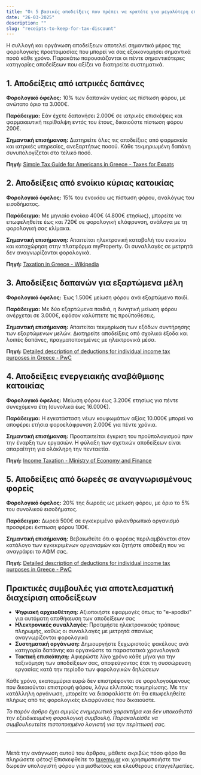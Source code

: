 ```yaml
---
title: "Οι 5 βασικές αποδείξεις που πρέπει να κρατάτε για μεγαλύτερη επιστροφή φόρου"
date: "26-03-2025"
description: ""
slug: "receipts-to-keep-for-tax-discount"
---
```


Η συλλογή και οργάνωση αποδείξεων αποτελεί σημαντικό μέρος της φορολογικής προετοιμασίας που μπορεί να σας εξοικονομήσει σημαντικά ποσά κάθε χρόνο. Παρακάτω παρουσιάζονται οι πέντε σημαντικότερες κατηγορίες αποδείξεων που αξίζει να διατηρείτε συστηματικά.

## 1. Αποδείξεις από ιατρικές δαπάνες

**Φορολογικό όφελος:** 10% των δαπανών υγείας ως πίστωση φόρου, με ανώτατο όριο τα 3.000€.

**Παράδειγμα:** Εάν έχετε δαπανήσει 2.000€ σε ιατρικές επισκέψεις και φαρμακευτική περίθαλψη εντός του έτους, δικαιούστε πίστωση φόρου 200€.

**Σημαντική επισήμανση:** Διατηρείτε όλες τις αποδείξεις από φαρμακεία και ιατρικές υπηρεσίες, ανεξαρτήτως ποσού. Κάθε τεκμηριωμένη δαπάνη συνυπολογίζεται στο τελικό ποσό.

**Πηγή:** [Simple Tax Guide for Americans in Greece - Taxes for Expats](https://www.taxesforexpats.com/country-guides/greece/us-tax-preparation-in-greece.html)

## 2. Αποδείξεις από ενοίκιο κύριας κατοικίας

**Φορολογικό όφελος:** 15% του ενοικίου ως πίστωση φόρου, αναλόγως του εισοδήματος.

**Παράδειγμα:** Με μηνιαίο ενοίκιο 400€ (4.800€ ετησίως), μπορείτε να επωφεληθείτε έως και 720€ σε φορολογική ελάφρυνση, ανάλογα με τη φορολογική σας κλίμακα.

**Σημαντική επισήμανση:** Απαιτείται ηλεκτρονική καταβολή του ενοικίου και καταχώρηση στην πλατφόρμα myProperty. Οι συναλλαγές σε μετρητά δεν αναγνωρίζονται φορολογικά.

**Πηγή:** [Taxation in Greece - Wikipedia](https://en.wikipedia.org/wiki/Taxation_in_Greece)

## 3. Αποδείξεις δαπανών για εξαρτώμενα μέλη

**Φορολογικό όφελος:** Έως 1.500€ μείωση φόρου ανά εξαρτώμενο παιδί.

**Παράδειγμα:** Με δύο εξαρτώμενα παιδιά, η δυνητική μείωση φόρου ανέρχεται σε 3.000€, εφόσον καλύπτετε τις προϋποθέσεις.

**Σημαντική επισήμανση:** Απαιτείται τεκμηρίωση των εξόδων συντήρησης των εξαρτώμενων μελών. Διατηρείτε αποδείξεις από σχολικά έξοδα και λοιπές δαπάνες, πραγματοποιημένες με ηλεκτρονικά μέσα.

**Πηγή:** [Detailed description of deductions for individual income tax purposes in Greece - PwC](https://taxsummaries.pwc.com/greece/individual/deductions)

## 4. Αποδείξεις ενεργειακής αναβάθμισης κατοικίας

**Φορολογικό όφελος:** Μείωση φόρου έως 3.200€ ετησίως για πέντε συνεχόμενα έτη (συνολικά έως 16.000€).

**Παράδειγμα:** Η εγκατάσταση νέων κουφωμάτων αξίας 10.000€ μπορεί να αποφέρει ετήσια φοροελάφρυνση 2.000€ για πέντε χρόνια.

**Σημαντική επισήμανση:** Προαπαιτείται έγκριση του προϋπολογισμού πριν την έναρξη των εργασιών. Η φύλαξη των σχετικών αποδείξεων είναι απαραίτητη για ολόκληρη την πενταετία.

**Πηγή:** [Income Taxation - Ministry of Economy and Finance](https://minfin.gov.gr/en/tax-policy/tax-guide/income-taxation/)

## 5. Αποδείξεις από δωρεές σε αναγνωρισμένους φορείς

**Φορολογικό όφελος:** 20% της δωρεάς ως μείωση φόρου, με όριο το 5% του συνολικού εισοδήματος.

**Παράδειγμα:** Δωρεά 500€ σε εγκεκριμένο φιλανθρωπικό οργανισμό προσφέρει έκπτωση φόρου 100€.

**Σημαντική επισήμανση:** Βεβαιωθείτε ότι ο φορέας περιλαμβάνεται στον κατάλογο των εγκεκριμένων οργανισμών και ζητήστε απόδειξη που να αναγράφει το ΑΦΜ σας.

**Πηγή:** [Detailed description of deductions for individual income tax purposes in Greece - PwC](https://taxsummaries.pwc.com/greece/individual/deductions)

## Πρακτικές συμβουλές για αποτελεσματική διαχείριση αποδείξεων

- **Ψηφιακή αρχειοθέτηση:** Αξιοποιήστε εφαρμογές όπως το "e-apodixi" για αυτόματη αποθήκευση των αποδείξεων σας
- **Ηλεκτρονικές συναλλαγές:** Προτιμήστε ηλεκτρονικούς τρόπους πληρωμής, καθώς οι συναλλαγές με μετρητά σπανίως αναγνωρίζονται φορολογικά
- **Συστηματική οργάνωση:** Δημιουργήστε ξεχωριστούς φακέλους ανά κατηγορία δαπάνης και οργανώστε τα παραστατικά χρονολογικά
- **Τακτική επισκόπηση:** Αφιερώστε λίγο χρόνο κάθε μήνα για την ταξινόμηση των αποδείξεων σας, αποφεύγοντας έτσι τη συσσώρευση εργασίας κατά την περίοδο των φορολογικών δηλώσεων

Κάθε χρόνο, εκατομμύρια ευρώ δεν επιστρέφονται σε φορολογούμενους που δικαιούνται επιστροφή φόρου, λόγω ελλιπούς τεκμηρίωσης. Με την κατάλληλη οργάνωση, μπορείτε να διασφαλίσετε ότι θα επωφεληθείτε πλήρως από τις φορολογικές ελαφρύνσεις που δικαιούστε.

_Το παρόν άρθρο έχει αμιγώς ενημερωτικό χαρακτήρα και δεν υποκαθιστά την εξειδικευμένη φορολογική συμβουλή. Παρακαλείσθε να συμβουλευτείτε πιστοποιημένο λογιστή για την περίπτωσή σας._

---

<br />

Μετά την ανάγνωση αυτού του άρθρου, μάθετε ακριβώς πόσο φόρο θα πληρώσετε φέτος! Επισκεφθείτε το [taxemu.gr](http://taxemu.gr/) και χρησιμοποιήστε τον δωρεάν υπολογιστή φόρου για μισθωτούς και ελεύθερους επαγγελματίες.
